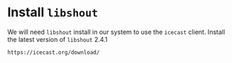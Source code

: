 # Install `libshout`

We will need `libshout` install in our system to use the `icecast` client. Install the latest version of `libshout` 2.4.1

```
https://icecast.org/download/
```
